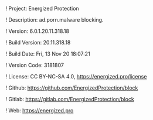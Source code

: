 ! Project: Energized Protection

! Description: ad.porn.malware blocking.

! Version: 6.0.1.20.11.318.18

! Build Version: 20.11.318.18

! Build Date: Fri, 13 Nov 20 18:07:21

! Version Code: 3181807

! License: CC BY-NC-SA 4.0, https://energized.pro/license

! Github: https://github.com/EnergizedProtection/block

! Gitlab: https://gitlab.com/EnergizedProtection/block


! Web: https://energized.pro
